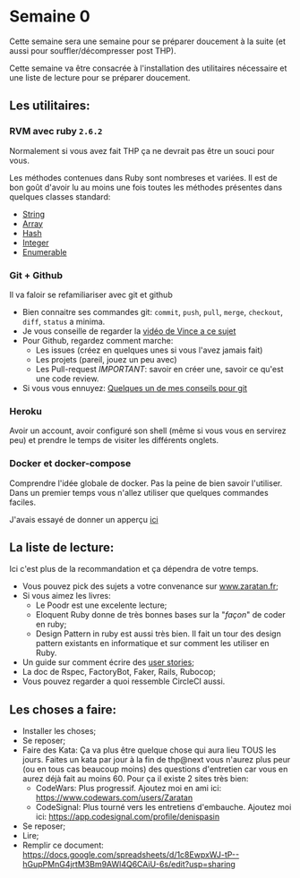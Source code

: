 # Semaine 0

Cette semaine sera une semaine pour se préparer doucement à la suite (et aussi pour souffler/décompresser post THP).

Cette semaine va être consacrée à l'installation des utilitaires nécessaire et une liste de lecture pour se préparer doucement.

## Les utilitaires:

### RVM avec ruby `2.6.2`

Normalement si vous avez fait THP ça ne devrait pas être un souci pour vous.

Les méthodes contenues dans Ruby sont nombreses et variées. Il est de bon goût d'avoir lu au moins une fois toutes les méthodes présentes dans quelques classes standard:
* [String](https://ruby-doc.org/core-2.6.2/String.html)
* [Array](https://ruby-doc.org/core-2.6.2/Array.html)
* [Hash](https://ruby-doc.org/core-2.6.2/Hash.html)
* [Integer](https://ruby-doc.org/core-2.6.2/Integer.html)
* [Enumerable](https://ruby-doc.org/core-2.6.2/Enumerable.html)

### Git + Github

Il va faloir se refamiliariser avec git et github

* Bien connaitre ses commandes git: `commit`, `push`, `pull`, `merge`, `checkout`, `diff`, `status` a minima.
* Je vous conseille de regarder la [vidéo de Vince a ce sujet](https://www.youtube.com/watch?v=y8BIl2shajQ)
* Pour Github, regardez comment marche: 
  * Les issues (créez en quelques unes si vous l'avez jamais fait)
  * Les projets (pareil, jouez un peu avec)
  * Les Pull-request *IMPORTANT*: savoir en créer une, savoir ce qu'est une code review.
* Si vous vous ennuyez: [Quelques un de mes conseils pour git](https://www.zaratan.fr/posts/2018-05-04-conseil-sur-git)
### Heroku

Avoir un account, avoir configuré son shell (même si vous vous en servirez peu) et prendre le temps de visiter les différents onglets.

### Docker et docker-compose

Comprendre l'idée globale de docker. Pas la peine de bien savoir l'utiliser. Dans un premier temps vous n'allez utiliser que quelques commandes faciles.

J'avais essayé de donner un apperçu [ici](https://www.zaratan.fr/posts/2018-02-17-docker/)

## La liste de lecture:

Ici c'est plus de la recommandation et ça dépendra de votre temps.
* Vous pouvez pick des sujets a votre convenance sur www.zaratan.fr;
* Si vous aimez les livres:
  * Le Poodr est une excelente lecture;
  * Eloquent Ruby donne de très bonnes bases sur la "_façon_" de coder en ruby;
  * Design Pattern in ruby est aussi très bien. Il fait un tour des design pattern existants en informatique et sur comment les utiliser en Ruby.
* Un guide sur comment écrire des [user stories](https://sobolevn.me/2019/02/engineering-guide-to-user-stories);
* La doc de Rspec, FactoryBot, Faker, Rails, Rubocop;
* Vous pouvez regarder a quoi ressemble CircleCI aussi.

## Les choses a faire:

* Installer les choses;
* Se reposer;
* Faire des Kata: Ça va plus être quelque chose qui aura lieu TOUS les jours. Faites un kata par jour à la fin de thp@next vous n'aurez plus peur (ou en tous cas beaucoup moins) des questions d'entretien car vous en aurez déjà fait au moins 60. Pour ça il existe 2 sites très bien:
  * CodeWars: Plus progressif. Ajoutez moi en ami ici: https://www.codewars.com/users/Zaratan
  * CodeSignal: Plus tourné vers les entretiens d'embauche. Ajoutez moi ici: https://app.codesignal.com/profile/denispasin
* Se reposer;
* Lire;
* Remplir ce document: https://docs.google.com/spreadsheets/d/1c8EwpxWJ-tP--hGupPMnG4jrtM3Bm9AWl4Q6CAiU-6s/edit?usp=sharing
